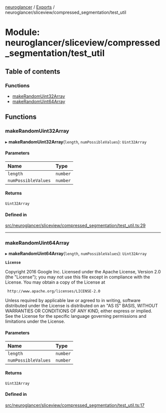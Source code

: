 [neuroglancer](../README.md) / [Exports](../modules.md) / neuroglancer/sliceview/compressed\_segmentation/test\_util

# Module: neuroglancer/sliceview/compressed\_segmentation/test\_util

## Table of contents

### Functions

- [makeRandomUint32Array](neuroglancer_sliceview_compressed_segmentation_test_util.md#makerandomuint32array)
- [makeRandomUint64Array](neuroglancer_sliceview_compressed_segmentation_test_util.md#makerandomuint64array)

## Functions

### makeRandomUint32Array

▸ **makeRandomUint32Array**(`length`, `numPossibleValues`): `Uint32Array`

#### Parameters

| Name | Type |
| :------ | :------ |
| `length` | `number` |
| `numPossibleValues` | `number` |

#### Returns

`Uint32Array`

#### Defined in

[src/neuroglancer/sliceview/compressed_segmentation/test_util.ts:29](https://github.com/ActiveBrainAtlas2/neuroglancer/blob/91617476/src/neuroglancer/sliceview/compressed_segmentation/test_util.ts#L29)

___

### makeRandomUint64Array

▸ **makeRandomUint64Array**(`length`, `numPossibleValues`): `Uint32Array`

**`License`**

Copyright 2016 Google Inc.
Licensed under the Apache License, Version 2.0 (the "License");
you may not use this file except in compliance with the License.
You may obtain a copy of the License at

     http://www.apache.org/licenses/LICENSE-2.0

Unless required by applicable law or agreed to in writing, software
distributed under the License is distributed on an "AS IS" BASIS,
WITHOUT WARRANTIES OR CONDITIONS OF ANY KIND, either express or implied.
See the License for the specific language governing permissions and
limitations under the License.

#### Parameters

| Name | Type |
| :------ | :------ |
| `length` | `number` |
| `numPossibleValues` | `number` |

#### Returns

`Uint32Array`

#### Defined in

[src/neuroglancer/sliceview/compressed_segmentation/test_util.ts:17](https://github.com/ActiveBrainAtlas2/neuroglancer/blob/91617476/src/neuroglancer/sliceview/compressed_segmentation/test_util.ts#L17)
